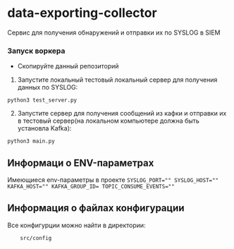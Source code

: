 # data-exporting-collector

Сервис для получения обнаружений и отправки их по SYSLOG в SIEM

### Запуск воркера 

- Скопируйте данный репозиторий

1. Запустите локальный тестовый локальный сервер для получения данных по SYSLOG:
  ```
  python3 test_server.py
  ```

2. Запустите сервер для получения сообщений из кафки и отправки их в тестовый сервер(на локальном компьютере должна быть установла Kafka):
  ```
  python3 main.py
  ```


## Информаци о ENV-параметрах
Имеющиеся env-параметры в проекте
    ```
    SYSLOG_PORT=""
    SYSLOG_HOST=""
    KAFKA_HOST=""
    KAFKA_GROUP_ID=
    TOPIC_CONSUME_EVENTS=""
    ```
  

## Информация о файлах конфигурации
Все конфигурции можно найти в директории:
```
    src/config
```
